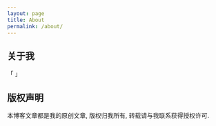 ```yaml
---
layout: page
title: About
permalink: /about/
---
```


## 关于我

「    」

## 版权声明

本博客文章都是我的原创文章, 版权归我所有, 转载请与我联系获得授权许可.
